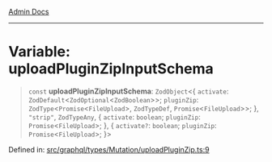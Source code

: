 [Admin Docs](/)

***

# Variable: uploadPluginZipInputSchema

> `const` **uploadPluginZipInputSchema**: `ZodObject`\<\{ `activate`: `ZodDefault`\<`ZodOptional`\<`ZodBoolean`\>\>; `pluginZip`: `ZodType`\<`Promise`\<`FileUpload`\>, `ZodTypeDef`, `Promise`\<`FileUpload`\>\>; \}, `"strip"`, `ZodTypeAny`, \{ `activate`: `boolean`; `pluginZip`: `Promise`\<`FileUpload`\>; \}, \{ `activate?`: `boolean`; `pluginZip`: `Promise`\<`FileUpload`\>; \}\>

Defined in: [src/graphql/types/Mutation/uploadPluginZip.ts:9](https://github.com/Sourya07/talawa-api/blob/4e4298c85a0d2c28affa824f2aab7ec32b5f3ac5/src/graphql/types/Mutation/uploadPluginZip.ts#L9)
